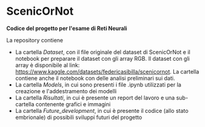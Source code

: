 # ScenicOrNot
**Codice del progetto per l'esame di Reti Neurali**

La repository contiene

* La cartella *Dataset*, con il file originale del dataset di ScenicOrNot e il notebook per preparare il dataset con gli array RGB. Il dataset con gli array è disponibile al link: https://www.kaggle.com/datasets/federicasibilla/scenicornot. La cartella contiene anche il notebook con delle analisi preliminari sui dati.
* La cartella *Models*, in cui sono presenti i file .ipynb utilizzati per la creazione e l'addestramento dei modelli
* La cartella *Risultati*, in cui è presente un report del lavoro e una sub-cartella contenente grafici e immagini
* La cartella *Future_development*, in cui è presente il codice (allo stato embrionale) di possibili sviluppi futuri del progetto
